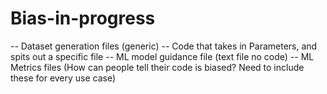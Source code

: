 # Bias-in-progress

-- Dataset generation files (generic)
-- Code that takes in Parameters, and spits out a specific file
-- ML model guidance file (text file no code)
-- ML Metrics files (How can people tell their code is biased? Need to include these for every use case)
